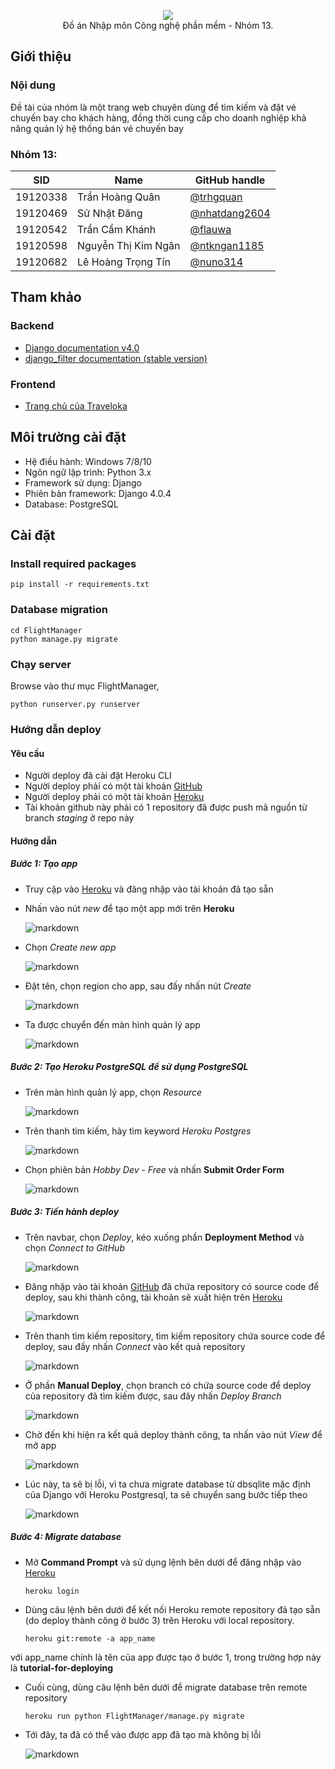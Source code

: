<p align="center">
<img src="FlightManager/static/images/logo.png">
<br/>
Đồ án Nhập môn Công nghệ phần mềm - Nhóm 13.
</p>

## Giới thiệu
### Nội dung
Đề tài của nhóm là một trang web chuyên dùng để tìm kiếm và đặt vé chuyến bay cho khách hàng, đồng thời cung cấp cho doanh nghiệp khả năng quản lý hệ thống bán vé chuyến bay

### Nhóm 13:
|SID|Name|GitHub handle|
|---|----|-------------|
|19120338|Trần Hoàng Quân|[@trhgquan](https://github.com/trhgquan)|
|19120469|Sử Nhật Đăng|[@nhatdang2604](https://github.com/nhatdang2604)|
|19120542|Trần Cẩm Khánh|[@flauwa](https://github.com/flauwa)|
|19120598|Nguyễn Thị Kim Ngân|[@ntkngan1185](https://github.com/ntkngan1185)|
|19120682|Lê Hoàng Trọng Tín|[@nuno314](https://github.com/nuno314)|

## Tham khảo
### Backend
- [Django documentation v4.0](https://docs.djangoproject.com/en/4.0/)
- [django_filter documentation (stable version)](https://django-filter.readthedocs.io/en/stable/)
### Frontend
- [Trang chủ của Traveloka](https://www.traveloka.com)

## Môi trường cài đặt
- Hệ điều hành: Windows 7/8/10
- Ngôn ngữ lập trình: Python 3.x
- Framework sử dụng: Django
- Phiên bản framework: Django 4.0.4
- Database: PostgreSQL

## Cài đặt
### Install required packages
```
pip install -r requirements.txt
```

### Database migration
```
cd FlightManager
python manage.py migrate
```

### Chạy server
Browse vào thư mục FlightManager,
```
python runserver.py runserver
```

### Hướng dẫn deploy
#### Yêu cầu
- Người deploy đã cài đặt Heroku CLI
- Người deploy phải có một tài khoản [GitHub](https://www.github.com)
- Người deploy phải có một tài khoản [Heroku](https://www.heroku.com/)
- Tài khoản github này phải có 1 repository đã được push mã nguồn từ branch _staging_ ở repo này

#### Hướng dẫn
##### Bước 1: Tạo app
- Truy cập vào [Heroku](https://www.heroku.com/) và đăng nhập vào tài khoản đã tạo sẵn
- Nhấn vào nút _new_ để tạo một app mới trên __Heroku__

    ![markdown](docs/step_1.png)

- Chọn _Create new app_

    ![markdown](docs/step_2.png)

- Đặt tên, chọn region cho app, sau đấy nhấn nút _Create_

    ![markdown](docs/step_3.png)

- Ta được chuyển đến màn hình quản lý app

    ![markdown](docs/step_4.png)

##### Bước 2: Tạo Heroku PostgreSQL để sử dụng PostgreSQL
- Trên màn hình quản lý app, chọn _Resource_

    ![markdown](docs/step_5.png)

- Trên thanh tìm kiếm, hãy tìm keyword _Heroku Postgres_

    ![markdown](docs/step_6.png)

- Chọn phiên bản _Hobby Dev - Free_ và nhấn __Submit Order Form__

    ![markdown](docs/step_7.png)

##### Bước 3: Tiến hành deploy

- Trên navbar, chọn _Deploy_, kéo xuống phần __Deployment Method__ và chọn _Connect to GitHub_

    ![markdown](docs/step_8.png)

- Đăng nhập vào tài khoản [GitHub](https://www.github.com) đã chứa repository có source code để deploy, sau khi thành công, tài khoản sẽ xuất hiện trên [Heroku](https://www.heroku.com/)

    ![markdown](docs/step_9.png)

- Trên thanh tìm kiếm repository, tìm kiếm repository chứa source code để deploy, sau đấy nhấn _Connect_ vào kết quả repository

    ![markdown](docs/step_10.png)

- Ở phần __Manual Deploy__, chọn branch có chứa source code để deploy của repository đã tìm kiếm được, sau đây nhấn _Deploy Branch_

    ![markdown](docs/step_11.png)

- Chờ đến khi hiện ra kết quả deploy thành công, ta nhấn vào nút _View_ để mở app

    ![markdown](docs/step_12.png)

- Lúc này, ta sẽ bị lỗi, vì ta chưa migrate database từ dbsqlite mặc định của Django với Heroku Postgresql, ta sẽ chuyển sang bước tiếp theo

    ![markdown](docs/step_13.png)

##### Bước 4: Migrate database

- Mở __Command Prompt__ và sử dụng lệnh bên dưới để đăng nhập vào [Heroku](https://www.heroku.com/)
    ```
    heroku login
    ```

- Dùng câu lệnh bên dưới để kết nối Heroku remote repository đã tạo sẵn (do deploy thành công ở bước 3) trên Heroku với local repository.
    ```
    heroku git:remote -a app_name
    ```
với app_name chính là tên của app được tạo ở bước 1, trong trường hợp này là __tutorial-for-deploying__

- Cuối cùng, dùng câu lệnh bên dưới để migrate database trên remote repository
    ```
    heroku run python FlightManager/manage.py migrate
    ```

- Tới đây, ta đã có thể vào được app đã tạo mà không bị lỗi

    ![markdown](docs/step_14.png)